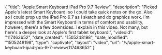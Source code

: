 {
    "title": "Apple Smart Keyboard iPad Pro 9.7 Review",
    "description": "Picked Apple's latest Smart Keyboard, so I could take quick notes on the go. Also so I could prop up the iPad Pro 9.7 as I sketch and do graphics work. I'm impressed with the Smart Keyboard in terms of comfort and usability, however; there's a few downsides. I explain in this video. Not many, but here's a deeper look at Apple's first tablet keyboard.",
    "videoid": "117463652",
    "date_created": "1505248198",
    "date_modified": "1505248198",
    "type": "captivate",
    "layout": "video",
    "url": "\/v\/apple-smart-keyboard-ipad-pro-9-7-review\/117463652"
}